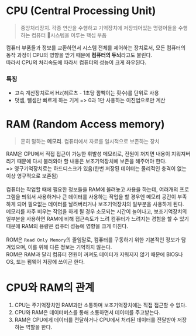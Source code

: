 # CPU (Central Processing Unit)

> 중앙처리장치. 각종 연산을 수행하고 기억장치에 저장되어있는 명령어들을 수행하는 컴퓨터 시스템을 이루는 핵심 부품

컴퓨터 부품들과 정보를 교환하면서 시스템 전체를 제어하는 장치로서, 모든 컴퓨터의 동작 과정이 CPU의 영향을 받기 때문에 **컴퓨터의 두뇌**라고도 불린다.<br />
따라서 CPU의 처리속도에 따라서 컴퓨터의 성능이 크게 좌우된다.

### 특징

- 고속 계산장치로서 Hz(헤르츠 - 1초당 깜빡이는 횟수)를 단위로 사용
- 덧셈, 뺄셈만 빠르게 하는 기계 => 0과 1만 사용하는 이진법으로만 계산

# RAM (Random Access memory)

> 흔히 말하는 **메모리**. 컴퓨터에서 자료를 일시적으로 보존하는 장치

RAM은 CPU에서 직접 접근이 가능한 휘발성 메모리로, 전원이 꺼지면 내용이 지워져버리기 때문에 다시 불러와야 할 내용은 보조기억장치에 보존을 해주어야 한다.<br />
=> 영구기억장치로는 하드디스크가 있음(한번 저장된 데이터는 물리적인 충격이 없는 이상 영구적으로 보존됨)<br />
<br />
컴퓨터는 작업할 때에 필요한 정보들을 RAM에 올려놓고 사용을 하는데, 여러개의 프로그램을 띄워서 사용하거나 큰 데이터를 사용하는 작업을 할 경우엔 메모리 공간이 부족하게 되어 필요없는 데이터를 날려버리거나 보조기억장치의 일부분을 사용하게 된다.
<br />
메모리를 자주 비우는 작업을 하게 될 경우 소모되는 시간이 늘어나고, 보조기억장치의 일부분을 사용하면 RAM에 비해 접근속도가 느려 컴퓨터가 느려지는 경험을 할 수 있기 때문에 RAM의 용량은 컴퓨터 성능에 영향을 크게 미친다.<br />
<br />
ROM은 `Read Only Memory`의 줄임말로, 컴퓨터를 구동하기 위한 기본적인 정보가 담겨있으며, 이를 위해 다른 정보는 기억하지 않는다.<br />
ROM은 RAM과 달리 컴퓨터 전원이 꺼져도 데이터가 지워지지 않기 때문에 BIOS나 OS, 또는 펌웨어 저장에 쓰이곤 한다.

# CPU와 RAM의 관계

1. CPU는 주기억장치인 RAM과만 소통하며 보조기억장치에는 직접 접근할 수 없다.
2. CPU와 RAM은 데이터버스를 통해 소통하면서 데이터를 주고받는다.
3. RAM은 CPU에게 데이터를 전달하거나 CPU에서 처리된 데이터를 전달받아 저장하는 역할을 한다.
